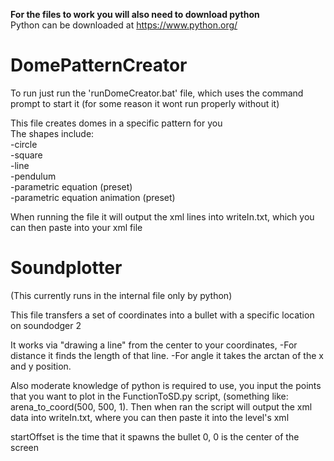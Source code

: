 **For the files to work you will also need to download python** \
Python can be downloaded at https://www.python.org/

# DomePatternCreator
To run just run the 'runDomeCreator.bat' file, which uses the command prompt to start it (for some reason it wont run properly without it)

This file creates domes in a specific pattern for you \
The shapes include: \
-circle \
-square \
-line \
-pendulum \
-parametric equation (preset) \
-parametric equation animation (preset)

When running the file it will output the xml lines into writeIn.txt, which you can then paste into your xml file

# Soundplotter
(This currently runs in the internal file only by python)

This file transfers a set of coordinates into a bullet with a specific location on soundodger 2

It works via "drawing a line" from the center to your coordinates, 
-For distance it finds the length of that line.
-For angle it takes the arctan of the x and y position.


Also moderate knowledge of python is required to use, you input the points that you want to plot in the FunctionToSD.py script, (something like: arena_to_coord(500, 500, 1).
Then when ran the script will output the xml data into writeIn.txt, where you can then paste it into the level's xml

startOffset is the time that it spawns the bullet
0, 0 is the center of the screen

